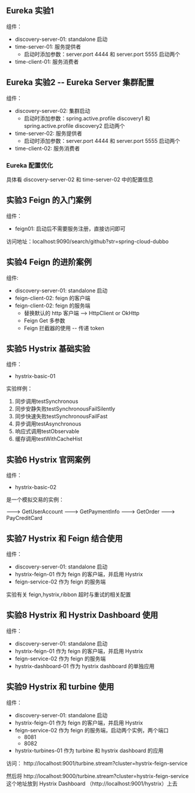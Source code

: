 
## Eureka 实验1

组件：
* discovery-server-01: standalone 启动
* time-server-01: 服务提供者
    * 启动时添加参数：server.port 4444 和 server.port 5555 启动两个
* time-client-01: 服务消费者

## Eureka 实验2 -- Eureka Server 集群配置
组件：
* discovery-server-02: 集群启动
    * 启动时添加参数：spring.active.profile discovery1 和 spring.active.profile discovery2 启动两个
* time-server-02: 服务提供者
    * 启动时添加参数：server.port 4444 和 server.port 5555 启动两个
* time-client-02: 服务消费者

### Eureka 配置优化
具体看 discovery-server-02 和 time-server-02 中的配置信息

## 实验3 Feign 的入门案例
组件：
* feign01: 启动后不需要服务注册，直接访问即可

访问地址：localhost:9090/search/github?str=spring-cloud-dubbo

## 实验4 Feign 的进阶案例
组件:
* discovery-server-01: standalone 启动
* feign-client-02: feign 的客户端
* feign-client-02: feign 的服务端
    * 替换默认的 http 客户端 --> HttpClient or OkHttp
    * Feign Get 多参数
    * Feign 拦截器的使用 -- 传递 token
 
## 实验5 Hystrix 基础实验
组件：
* hystrix-basic-01

实验样例：

1. 同步调用testSynchronous
2. 同步安静失败testSynchronousFailSilently
3. 同步快速失败testSynchronousFailFast
4. 异步调用testAsynchronous
5. 响应式调用testObservable
6. 缓存调用testWithCacheHist

## 实验6 Hystrix 官网案例
组件：
* hystrix-basic-02

是一个模拟交易的实例：

---> GetUserAccount ---> GetPaymentInfo ---> GetOrder ---> PayCreditCard

## 实验7 Hystrix 和 Feign 结合使用
组件：
* discovery-server-01: standalone 启动
* hystrix-feign-01 作为 feign 的客户端，并启用 Hystrix
* feign-service-02 作为 feign 的服务端

实验有关 feign,hystrix,ribbon 超时与重试的相关配置

## 实验8 Hystrix 和 Hystrix Dashboard 使用
组件：
* discovery-server-01: standalone 启动
* hystrix-feign-01 作为 feign 的客户端，并启用 Hystrix
* feign-service-02 作为 feign 的服务端
* hystrix-dashboard-01 作为 hystrix dashboard 的单独应用

## 实验9 Hystrix 和 turbine 使用
组件：
* discovery-server-01: standalone 启动
* hystrix-feign-01 作为 feign 的客户端，并启用 Hystrix
* feign-service-02 作为 feign 的服务端，启动两个实例，两个端口
    * 8081
    * 8082
* hystrix-turbines-01 作为 turbine 和 hystrix dashboard 的应用

访问： http://localhost:9001/turbine.stream?cluster=hystrix-feign-service

然后将 http://localhost:9000/turbine.stream?cluster=hystrix-feign-service  这个地址放到  Hystrix Dashboard （http://localhost:9001/hystrix）上去
